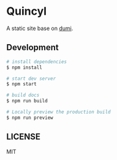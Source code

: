 # Quincyl

A static site base on [dumi](https://d.umijs.org).

## Development

```bash
# install dependencies
$ npm install

# start dev server
$ npm start

# build docs
$ npm run build

# Locally preview the production build
$ npm run preview
```

## LICENSE

MIT

